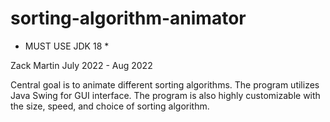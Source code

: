 # sorting-algorithm-animator

* MUST USE JDK 18 *

Zack Martin
July 2022 - Aug 2022

Central goal is to animate different sorting algorithms.
The program utilizes Java Swing for GUI interface. 
The program is also highly customizable with the size, speed,
and choice of sorting algorithm.
